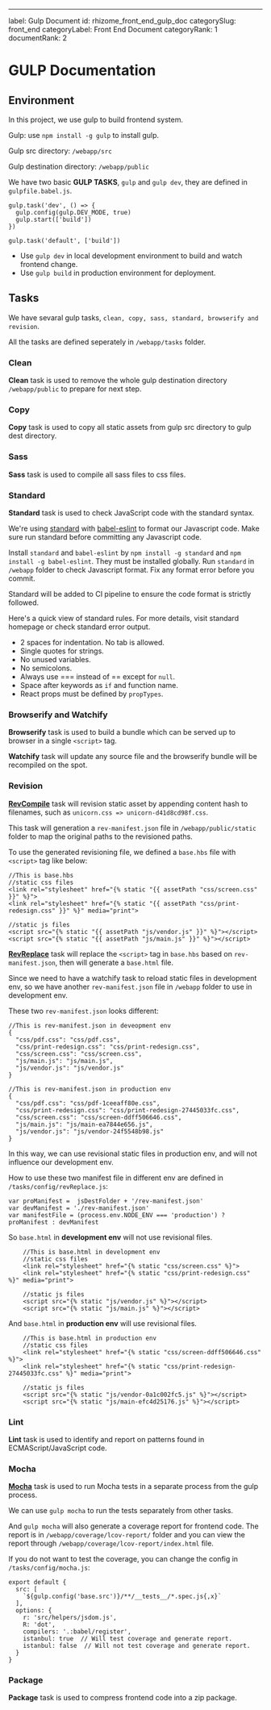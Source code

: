 ---
label: Gulp Document
id: rhizome_front_end_gulp_doc
categorySlug: front_end
categoryLabel: Front End Document
categoryRank: 1
documentRank: 2

# GULP Documentation

## Environment

In this project, we use gulp to build frontend system.

Gulp: use `npm install -g gulp` to install gulp.

Gulp src directory: `/webapp/src`

Gulp destination directory: `/webapp/public`

We have two basic **GULP TASKS**, `gulp` and `gulp dev`, they are defined in `gulpfile.babel.js`.

```
gulp.task('dev', () => {
  gulp.config(gulp.DEV_MODE, true)
  gulp.start(['build'])
})

gulp.task('default', ['build'])
```

* Use `gulp dev` in local development environment to build and watch frontend change.
* Use `gulp build` in production environment for deployment.

## Tasks

We have sevaral gulp tasks, `clean, copy, sass, standard, browserify and revision`. 

All the tasks are defined seperately in `/webapp/tasks` folder.

### Clean

**Clean** task is used to remove the whole gulp destination directory `/webapp/public`  to prepare for next step.

### Copy

**Copy** task is used to copy all static assets from gulp src directory to gulp dest directory.

### Sass

**Sass** task is used to compile all sass files to css files.

### Standard

**Standard** task is used to check JavaScript code with the standard syntax.

We're using [standard](https://github.com/feross/standard) with [babel-eslint](https://github.com/babel/babel-eslint) to format our Javascript code. Make sure run standard before committing any Javascript code.

Install `standard` and `babel-eslint` by `npm install -g standard` and `npm install -g babel-eslint`. They must be installed globally. Run `standard` in `/webapp` folder to check Javascript format. Fix any format error before you commit.

Standard will be added to CI pipeline to ensure the code format is strictly followed.

Here's a quick view of standard rules. For more details, visit standard homepage or check standard error output.

* 2 spaces for indentation. No tab is allowed.
* Single quotes for strings.
* No unused variables.
* No semicolons.
* Always use === instead of == except for `null`.
* Space after keywords as `if` and function name.
* React props must be defined by `propTypes`.

### Browserify and Watchify

**Browserify** task is used to build a bundle which can be served up to browser in a single `<script>` tag.

**Watchify** task will update any source file and the browserify bundle will be recompiled on the spot.

### Revision

[**RevCompile**](https://github.com/sindresorhus/gulp-rev) task will revision static asset by appending content hash to filenames, such as `unicorn.css => unicorn-d41d8cd98f.css`.

This task will generation a `rev-manifest.json` file in `/webapp/public/static` folder to map the original paths to the revisioned paths.

To use the generated revisioning file, we defined a  `base.hbs` file with `<script>` tag like below:


	//This is base.hbs
	//static css files
	<link rel="stylesheet" href="{% static "{{ assetPath "css/screen.css" }}" %}">
	<link rel="stylesheet" href="{% static "{{ assetPath "css/print-redesign.css" }}" %}" media="print">

	//static js files
	<script src="{% static "{{ assetPath "js/vendor.js" }}" %}"></script>
	<script src="{% static "{{ assetPath "js/main.js" }}" %}"></script>


[**RevReplace**](https://github.com/sindresorhus/gulp-rev/blob/master/integration.md) task will replace the `<script>` tag in `base.hbs` based on `rev-manifest.json`, then will generate a `base.html` file.

Since we need to have a watchify task to reload static files in development env, so we have another `rev-manifest.json` file in `/webapp` folder to use in development env.

These two `rev-manifest.json` looks different:

```
//This is rev-manifest.json in deveopment env
{
  "css/pdf.css": "css/pdf.css",
  "css/print-redesign.css": "css/print-redesign.css",
  "css/screen.css": "css/screen.css",
  "js/main.js": "js/main.js",
  "js/vendor.js": "js/vendor.js"
}
```

```
//This is rev-manifest.json in production env
{
  "css/pdf.css": "css/pdf-1ceeaff80e.css",
  "css/print-redesign.css": "css/print-redesign-27445033fc.css",
  "css/screen.css": "css/screen-ddff506646.css",
  "js/main.js": "js/main-ea7844e656.js",
  "js/vendor.js": "js/vendor-24f5548b98.js"
}
```

In this way, we can use revisional static files in production env, and will not influence our development env.

How to use these two manifest file in different env are defined in `/tasks/config/revReplace.js`:

```
var proManifest =  jsDestFolder + '/rev-manifest.json'
var devManifest = './rev-manifest.json'
var manifestFile = (process.env.NODE_ENV === 'production') ? proManifest : devManifest
```

So `base.html` in **development env** will not use revisional files.

		
		//This is base.html in development env
		//static css files
		<link rel="stylesheet" href="{% static "css/screen.css" %}">
    	<link rel="stylesheet" href="{% static "css/print-redesign.css" %}" media="print">
		
		//static js files
		<script src="{% static "js/vendor.js" %}"></script>
		<script src="{% static "js/main.js" %}"></script>
		
And `base.html` in **production env** will use revisional files.

		//This is base.html in production env
		//static css files
		<link rel="stylesheet" href="{% static "css/screen-ddff506646.css" %}">
    	<link rel="stylesheet" href="{% static "css/print-redesign-27445033fc.css" %}" media="print">
    	
		//static js files
		<script src="{% static "js/vendor-0a1c002fc5.js" %}"></script>
		<script src="{% static "js/main-efc4d25176.js" %}"></script>
		
		
### Lint

**Lint** task is used to identify and report on patterns found in ECMAScript/JavaScript code.

### Mocha

[**Mocha**](https://github.com/knpwrs/gulp-spawn-mocha) task is used to run Mocha tests in a separate process from the gulp process.

We can use `gulp mocha` to run the tests separately from other tasks.

And `gulp mocha` will also generate a coverage report for frontend code. The report is in `/webapp/coverage/lcov-report/` folder and you can view the report through `/webapp/coverage/lcov-report/index.html` file.

If you do not want to test the coverage, you can change the config in `/tasks/config/mocha.js`:

```
export default {
  src: [
    `${gulp.config('base.src')}/**/__tests__/*.spec.js{,x}`
  ],
  options: {
    r: 'src/helpers/jsdom.js',
    R: 'dot',
    compilers: '.:babel/register',
    istanbul: true  // Will test coverage and generate report.
    istanbul: false  // Will not test coverage and generate report.
  }
}

```

### Package

**Package** task is used to compress frontend code into a zip package.


